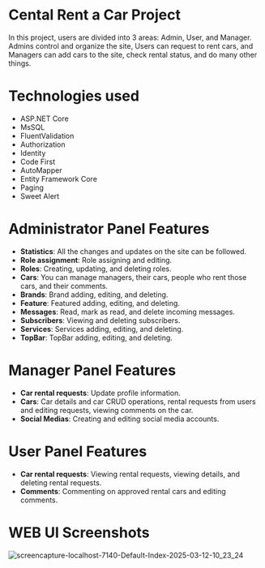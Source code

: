 # Cental Rent a Car Project
In this project, users are divided into 3 areas: Admin, User, and Manager. Admins control and organize the site, Users can request to rent cars, and Managers can add cars to the site, check rental status, and do many other things.

# Technologies used
 * ASP.NET Core
 * MsSQL
 * FluentValidation
 * Authorization
 * Identity
 * Code First
 * AutoMapper
 * Entity Framework Core
 * Paging
 * Sweet Alert
   
# Administrator Panel Features
  * __Statistics__: All the changes and updates on the site can be followed.
  * __Role assignment__: Role assigning and editing.
  * __Roles__: Creating, updating, and deleting roles.
  * __Cars__: You can manage managers, their cars, people who rent those cars, and their comments.
  * __Brands__: Brand adding, editing, and deleting.
  * __Feature__: Featured adding, editing, and deleting.
  * __Messages__: Read, mark as read, and delete incoming messages.
  * __Subscribers__: Viewing and deleting subscribers.
  * __Services__: Services adding, editing, and deleting.
  * __TopBar__: TopBar adding, editing, and deleting.

# Manager Panel Features
* __Car rental requests__: Update profile information.
* __Cars__: Car details and car CRUD operations, rental requests from users and editing requests, viewing comments on the car.
* __Social Medias__: Creating and editing social media accounts.
  
# User Panel Features
* __Car rental requests__: Viewing rental requests, viewing details, and deleting rental requests.
* __Comments__: Commenting on approved rental cars and editing comments.

# WEB UI Screenshots
![screencapture-localhost-7140-Default-Index-2025-03-12-10_23_24](https://github.com/user-attachments/assets/c922757b-9d83-4cb4-a699-6fa47a5628ce)
